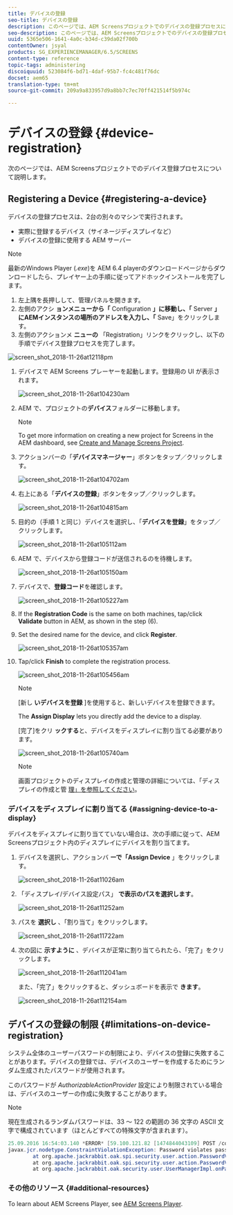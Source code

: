 ```yaml
---
title: デバイスの登録
seo-title: デバイスの登録
description: このページでは、AEM Screensプロジェクトでのデバイスの登録プロセスについて説明します。
seo-description: このページでは、AEM Screensプロジェクトでのデバイスの登録プロセスについて説明します。
uuid: 5365e506-1641-4a0c-b34d-c39da02f700b
contentOwner: jsyal
products: SG_EXPERIENCEMANAGER/6.5/SCREENS
content-type: reference
topic-tags: administering
discoiquuid: 523084f6-bd71-4daf-95b7-fc4c481f76dc
docset: aem65
translation-type: tm+mt
source-git-commit: 209a9a833957d9a8bb7c7ec70ff421514f5b974c

---
```



# デバイスの登録 {#device-registration}

次のページでは、AEM Screensプロジェクトでのデバイス登録プロセスについて説明します。

## Registering a Device {#registering-a-device}

デバイスの登録プロセスは、2台の別々のマシンで実行されます。

* 実際に登録するデバイス（サイネージディスプレイなど）
* デバイスの登録に使用する AEM サーバー

>[!NOTE]
>
>最新のWindows Player (*.exe*)を [](https://download.macromedia.com/screens/) AEM 6.4 playerのダウンロードページからダウンロードしたら、プレイヤー上の手順に従ってアドホックインストールを完了します。
>
>1. 左上隅を長押しして、管理パネルを開きます。
>1. 左側のアクシ **ョンメニューから「** Configuration **」に移動し、「** Server **」にAEMインスタンスの場所のアドレスを入力し、「** Save」をクリックします。
>1. 左側のアクションメ **ニューの** 「Registration」リンクをクリックし、以下の手順でデバイス登録プロセスを完了します。
>



![screen_shot_2018-11-26at12118pm](assets/screen_shot_2018-11-26at12118pm.png)

1. デバイスで AEM Screens プレーヤーを起動します。登録用の UI が表示されます。

   ![screen_shot_2018-11-26at104230am](assets/screen_shot_2018-11-26at104230am.png)

1. AEM で、プロジェクトの&#x200B;**デバイス**&#x200B;フォルダーに移動します。

   >[!NOTE]
   >
   >To get more information on creating a new project for Screens in the AEM dashboard, see [Create and Manage Screens Project](creating-a-screens-project.md).

1. アクションバーの「**デバイスマネージャー**」ボタンをタップ／クリックします。

   ![screen_shot_2018-11-26at104702am](assets/screen_shot_2018-11-26at104702am.png)

1. 右上にある「**デバイスの登録**」ボタンをタップ／クリックします。

   ![screen_shot_2018-11-26at104815am](assets/screen_shot_2018-11-26at104815am.png)

1. 目的の（手順 1 と同じ）デバイスを選択し、「**デバイスを登録**」をタップ／クリックします。

   ![screen_shot_2018-11-26at105112am](assets/screen_shot_2018-11-26at105112am.png)

1. AEM で、デバイスから登録コードが送信されるのを待機します。

   ![screen_shot_2018-11-26at105150am](assets/screen_shot_2018-11-26at105150am.png)

1. デバイスで、**登録コード**&#x200B;を確認します。

   ![screen_shot_2018-11-26at105227am](assets/screen_shot_2018-11-26at105227am.png)

1. If the **Registration Code** is the same on both machines, tap/click **Validate** button in AEM, as shown in the step (6).
1. Set the desired name for the device, and click **Register**.

   ![screen_shot_2018-11-26at105357am](assets/screen_shot_2018-11-26at105357am.png)

1. Tap/click **Finish** to complete the registration process.

   ![screen_shot_2018-11-26at105456am](assets/screen_shot_2018-11-26at105456am.png)

   >[!NOTE]
   >
   >[新し **いデバイスを登録** ]を使用すると、新しいデバイスを登録できます。
   >
   >The **Assign Display** lets you directly add the device to a display.

   [完了]をクリ **ックする**&#x200B;と、デバイスをディスプレイに割り当てる必要があります。

   ![screen_shot_2018-11-26at105740am](assets/screen_shot_2018-11-26at105740am.png)

   >[!NOTE]
   >
   >画面プロジェクトのディスプレイの作成と管理の詳細については、「ディスプレイの作成と管 [理」を参照してください](managing-displays.md)。

### デバイスをディスプレイに割り当てる {#assigning-device-to-a-display}

デバイスをディスプレイに割り当てていない場合は、次の手順に従って、AEM Screensプロジェクト内のディスプレイにデバイスを割り当てます。

1. デバイスを選択し、アクションバ **ーで「Assign Device** 」をクリックします。

   ![screen_shot_2018-11-26at11026am](assets/screen_shot_2018-11-26at111026am.png)

1. 「ディスプレイ/デバイス設定パス」 **で表示のパスを選択します**。

   ![screen_shot_2018-11-26at11252am](assets/screen_shot_2018-11-26at111252am.png)

1. パスを **選択し** 、「割り当て」をクリックします。

   ![screen_shot_2018-11-26at11722am](assets/screen_shot_2018-11-26at111722am.png)

1. 次の図に **示すように** 、デバイスが正常に割り当てられたら、「完了」をクリックします。

   ![screen_shot_2018-11-26at112041am](assets/screen_shot_2018-11-26at112041am.png)

   また、「完了」をクリックすると、ダッシュボードを表示で **きます**。

   ![screen_shot_2018-11-26at112154am](assets/screen_shot_2018-11-26at112154am.png)

## デバイスの登録の制限 {#limitations-on-device-registration}

システム全体のユーザーパスワードの制限により、デバイスの登録に失敗することがあります。デバイスの登録では、デバイスのユーザーを作成するためにランダム生成されたパスワードが使用されます。

このパスワードが *AuthorizableActionProvider* 設定により制限されている場合は、デバイスのユーザーの作成に失敗することがあります。

>[!NOTE]
>
>現在生成されるランダムパスワードは、33 ～ 122 の範囲の 36 文字の ASCII 文字で構成されています（ほとんどすべての特殊文字が含まれます）。

```java
25.09.2016 16:54:03.140 *ERROR* [59.100.121.82 [1474844043109] POST /content/screens/svc/registration HTTP/1.1] com.adobe.cq.screens.device.registration.impl.RegistrationServlet Error during device registration
javax.jcr.nodetype.ConstraintViolationException: Password violates password constraint (^(?=.*\d).{7,9}$).
        at org.apache.jackrabbit.oak.spi.security.user.action.PasswordValidationAction.validatePassword(PasswordValidationAction.java:105)
        at org.apache.jackrabbit.oak.spi.security.user.action.PasswordValidationAction.onPasswordChange(PasswordValidationAction.java:76)
        at org.apache.jackrabbit.oak.security.user.UserManagerImpl.onPasswordChange(UserManagerImpl.java:308)
```

### その他のリソース {#additional-resources}

To learn about AEM Screens Player, see [AEM Screens Player](working-with-screens-player.md).
